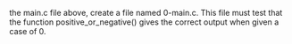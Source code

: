 the main.c file above, create a file named 0-main.c. This file must test that the function positive_or_negative() gives the correct output when given a case of 0.
